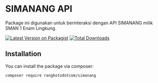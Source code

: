 # SIMANANG API

Package ini digunakan untuk berinteraksi dengan API SIMANANG milik SMAN 1 Enam Lingkung.

[![Latest Version on Packagist](https://img.shields.io/packagist/v/rangkotodotcom/simanang.svg?style=flat-square)](https://packagist.org/packages/rangkotodotcom/simanang)
[![Total Downloads](https://img.shields.io/packagist/dt/rangkotodotcom/simanang.svg?style=flat-square)](https://packagist.org/packages/rangkotodotcom/simanang)

## Installation

You can install the package via composer:

```bash
composer require rangkotodotcom/simanang
```
